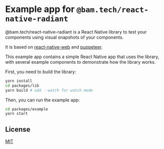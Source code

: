 # Example app for `@bam.tech/react-native-radiant`

@bam.tech/react-native-radiant is a React Native library to test your components using visual snapshots of your components.

It is based on [react-native-web](https://github.com/necolas/react-native-web) and [puppeteer](https://github.com/puppeteer/puppeteer).

This example app contains a simple React Native app that uses the library, with several example components to demonstrate how the library works.

First, you need to build the library:

```bash
yarn install
cd packages/lib
yarn build # add --watch for watch mode
```

Then, you can run the example app:

```bash
cd packages/example
yarn start
```

## License

[MIT](./LICENSE)
